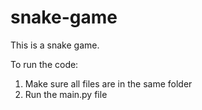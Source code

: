 # snake-game

This is a snake game.

To run the code:
1. Make sure all files are in the same folder
2. Run the main.py file
